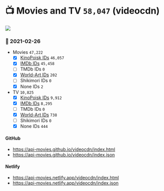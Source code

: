 # :tv: Movies and TV `58,047` (videocdn)

<a href="https://API-Movies.github.io"><img src="https://API-Movies.github.io/banner.png?cache"></a>

### :date: 2021-02-26
- Movies `47,222`
  - [x] <a href="https://API-Movies.github.io/videocdn/movie_kinopoisk_ids.json">KinoPoisk IDs</a> `46,057`
  - [x] <a href="https://API-Movies.github.io/videocdn/movie_imdb_ids.json">IMDb IDs</a> `45,458`
  - [ ] TMDb IDs `0`
  - [x] <a href="https://API-Movies.github.io/videocdn/movie_world_art_ids.json">World-Art IDs</a> `202`
  - [ ] Shikimori IDs `0`
  - [x] None IDs `2`
- TV `10,825`
  - [x] <a href="https://API-Movies.github.io/videocdn/tv_kinopoisk_ids.json">KinoPoisk IDs</a> `9,912`
  - [x] <a href="https://API-Movies.github.io/videocdn/tv_imdb_ids.json">IMDb IDs</a> `8,295`
  - [ ] TMDb IDs `0`
  - [x] <a href="https://API-Movies.github.io/videocdn/tv_world_art_ids.json">World-Art IDs</a> `738`
  - [ ] Shikimori IDs `0`
  - [x] None IDs `444`
#### GitHub
- <a href='https://api-movies.github.io/videocdn/index.html' target='_blank'>https://api-movies.github.io/videocdn/index.html</a>
- <a href='https://api-movies.github.io/videocdn/index.json' target='_blank'>https://api-movies.github.io/videocdn/index.json</a>
#### Netlify
- <a href='https://api-movies.netlify.app/videocdn/index.html' target='_blank'>https://api-movies.netlify.app/videocdn/index.html</a>
- <a href='https://api-movies.netlify.app/videocdn/index.json' target='_blank'>https://api-movies.netlify.app/videocdn/index.json</a>
